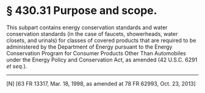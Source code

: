 # § 430.31   Purpose and scope.

This subpart contains energy conservation standards and water conservation standards (in the case of faucets, showerheads, water closets, and urinals) for classes of covered products that are required to be administered by the Department of Energy pursuant to the Energy Conservation Program for Consumer Products Other Than Automobiles under the Energy Policy and Conservation Act, as amended (42 U.S.C. 6291 *et seq.*). 



---

[N] [63 FR 13317, Mar. 18, 1998, as amended at 78 FR 62993, Oct. 23, 2013]




